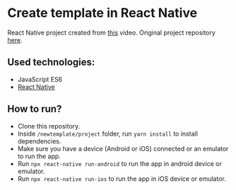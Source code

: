# Create template in React Native

React Native project created from [this](https://www.youtube.com/watch?v=p6d3RzhgQbA) video. Original project repository [here](https://github.com/rocketseat-content/youtube-react-native-template).

## Used technologies:
- JavaScript ES6
- [React Native](https://reactnative.dev/)

## How to run?
- Clone this repository.
- Inside `/newtemplate/project` folder, run `yarn install` to install dependencies.
- Make sure you have a device (Android or iOS) connected or an emulator to run the app.
- Run `npx react-native run-android` to run the app in android device or emulator.
- Run `npx react-native run-ios` to run the app in iOS device or emulator.